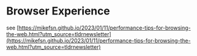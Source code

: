 # Browser Experience

see [https://mikefsn.github.io/2023/01/11/performance-tips-for-browsing-the-web.html?utm_source=tldrnewsletter](https://mikefsn.github.io/2023/01/11/performance-tips-for-browsing-the-web.html?utm_source=tldrnewsletter)
